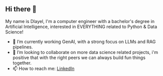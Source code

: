 ## Hi there 👋

My name is Dlayel, I'm a computer engineer with a bachelor's degree in Artificial Intelligence, interested in EVERYTHING related to Python & Data Science! 

- 🔭 I’m currently working GenAI, with a strong focus on LLMs and RAG pipelines.
- 👯 I’m looking to collaborate on more data science related projects, i'm positive that with the right peers we can always build fun things together. 
- 📫 How to reach me: [LinkedIn](http://www.linkedin.com/in/dlayel-aluhaideb) 

<!--
**sullvs/sullvs** is a ✨ _special_ ✨ repository because its `README.md` (this file) appears on your GitHub profile.

Here are some ideas to get you started:

- 🔭 I’m currently working on ...
- 🌱 I’m currently learning ...
- 👯 I’m looking to collaborate on ...
- 🤔 I’m looking for help with ...
- 💬 Ask me about ...
- 📫 How to reach me: ...
- 😄 Pronouns: ...
- ⚡ Fun fact: ...
-->
